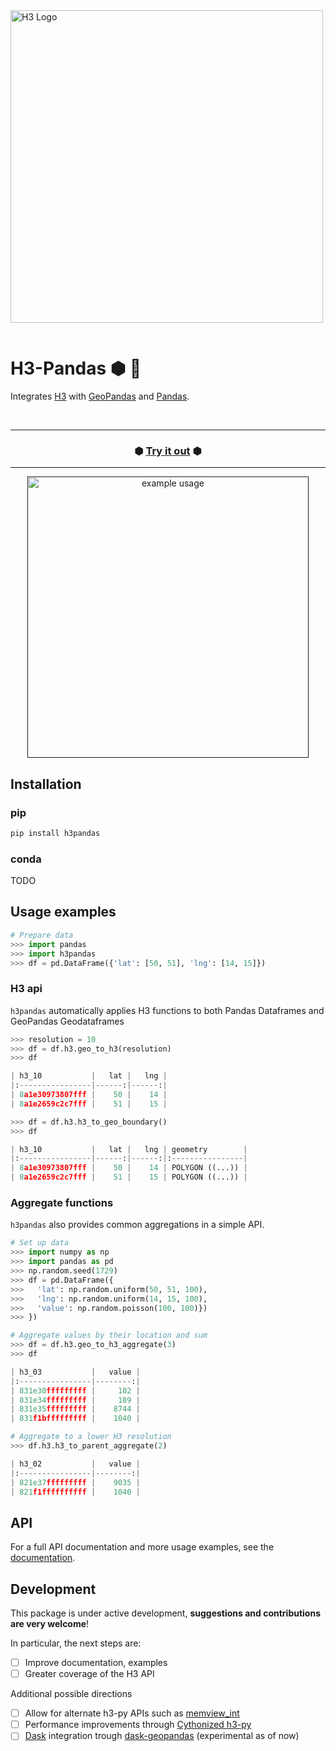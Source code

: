 <img align="left" src="https://i.imgur.com/OH8DoTA.png" alt="H3 Logo" width="500">


&nbsp;

# H3-Pandas ⬢ 🐼
Integrates [H3](https://github.com/uber/h3-py) with  [GeoPandas](https://github.com/geopandas/geopandas)
and [Pandas](https://github.com/pandas-dev/pandas).

&nbsp;


---

<h3 align="center">
  ⬢ <a href="http://todo.com">Try it out</a> ⬢
</h3>

---
<p align="center">
    <a href=""><img src="https://i.imgur.com/FLeAqjL.gif" alt="example usage" width="450"></a>
</p>


## Installation
### pip
```bash
pip install h3pandas
```

### conda
TODO


## Usage examples

```python
# Prepare data
>>> import pandas
>>> import h3pandas
>>> df = pd.DataFrame({'lat': [50, 51], 'lng': [14, 15]})
```
### H3 api
`h3pandas` automatically applies H3 functions to both Pandas Dataframes and GeoPandas Geodataframes



```python
>>> resolution = 10
>>> df = df.h3.geo_to_h3(resolution)
>>> df

| h3_10           |   lat |   lng |
|:----------------|------:|------:|
| 8a1e30973807fff |    50 |    14 |
| 8a1e2659c2c7fff |    51 |    15 |

>>> df = df.h3.h3_to_geo_boundary()
>>> df

| h3_10           |   lat |   lng | geometry        |
|:----------------|------:|------:|:----------------|
| 8a1e30973807fff |    50 |    14 | POLYGON ((...)) |
| 8a1e2659c2c7fff |    51 |    15 | POLYGON ((...)) |
```

### Aggregate functions
`h3pandas` also provides common aggregations in a simple API.

```python
# Set up data
>>> import numpy as np
>>> import pandas as pd
>>> np.random.seed(1729)
>>> df = pd.DataFrame({
>>>   'lat': np.random.uniform(50, 51, 100),
>>>   'lng': np.random.uniform(14, 15, 100),
>>>   'value': np.random.poisson(100, 100)})
>>> })
```

```python
# Aggregate values by their location and sum
>>> df = df.h3.geo_to_h3_aggregate(3)
>>> df

| h3_03           |   value |
|:----------------|--------:|
| 831e30fffffffff |     102 |
| 831e34fffffffff |     189 |
| 831e35fffffffff |    8744 |
| 831f1bfffffffff |    1040 |

# Aggregate to a lower H3 resolution
>>> df.h3.h3_to_parent_aggregate(2)

| h3_02           |   value |
|:----------------|--------:|
| 821e37fffffffff |    9035 |
| 821f1ffffffffff |    1040 |
```

## API
For a full API documentation and more usage examples, see the [documentation](https://h3-pandas.readthedocs.io/en/latest/).

## Development
This package is under active development, **suggestions and contributions are very welcome**!

In particular, the next steps are:
- [ ] Improve documentation, examples
- [ ] Greater coverage of the H3 API

Additional possible directions
- [ ] Allow for alternate h3-py APIs such as [memview_int](https://github.com/uber/h3-py#h3apimemview_int)
- [ ] Performance improvements through [Cythonized h3-py](https://github.com/uber/h3-py/pull/147)
- [ ] [Dask](https://github.com/dask/dask) integration trough [dask-geopandas](https://github.com/geopandas/dask-geopandas) (experimental as of now)
